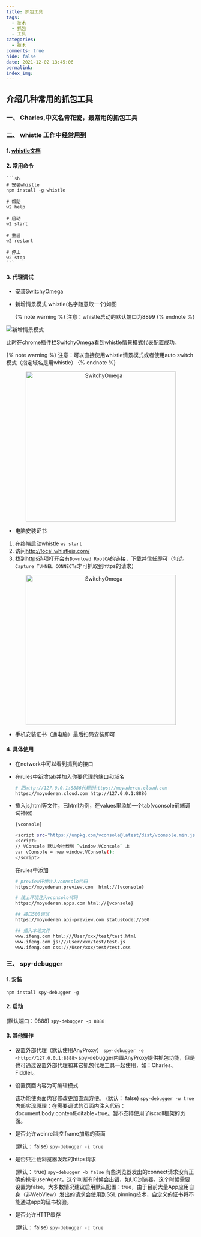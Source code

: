 ```yaml
---
title: 抓包工具
tags:
  - 技术
  - 抓包
  - 工具
categories:
  - 技术
comments: true
hide: false
date: 2021-12-02 13:45:06
permalink:
index_img:
---
```


## 介绍几种常用的抓包工具

### 一、 Charles,中文名青花瓷，最常用的抓包工具

### 二、 whistle 工作中经常用到

#### 1. [whistle文档](https://wproxy.org/whistle/questions.html)

#### 2. 常用命令

    ```sh
    # 安装whistle
    npm install -g whistle

    # 帮助
    w2 help

    # 启动
    w2 start

    # 重启
    w2 restart

    # 停止
    w2 stop
    ```

#### 3. 代理调试

- 安装[SwitchyOmega](https://chrome.google.com/webstore/detail/proxy-switchyomega/padekgcemlokbadohgkifijomclgjgif)

- 新增情景模式 whistle(名字随意取一个)如图

    {% note warning %}
    注意：whistle启动的默认端口为8899
    {% endnote %}

![新增情景模式](SwitchyOmega.png)

此时在chrome插件栏SwitchyOmega看到whistle情景模式代表配置成功。

{% note warning %}
注意：可以直接使用whistle情景模式或者使用auto switch模式（指定域名是用whistle）
{% endnote %}

<div align="center">
    <img src=SwitchyOmega-popup.png height=400 title='SwitchyOmega'/>
</div>

- 电脑安装证书

1. 在终端启动whistle `ws start`
2. 访问<http://local.whistlejs.com/>
3. 找到https选项打开会有`Download RootCA`的链接，下载并信任即可（勾选`Capture TUNNEL CONNECTs`才可抓取到https的请求）

<div align="center">
    <img src=root-ca.png height=400 title='SwitchyOmega'/>
</div>

- 手机安装证书（通电脑）最后扫码安装即可

#### 4. 具体使用

- 在network中可以看到抓到的接口

- 在rules中新增tab并加入你要代理的端口和域名

    ```sh
    # 把http://127.0.0.1:8886代理到https://moyuderen.cloud.com
    https://moyuderen.cloud.com http://127.0.0.1:8886
    ```

- 插入js,html等文件，已html为例，在values里添加一个tab(vconsole前端调试神器)

    ```sh
    {vconsole}

    <script src="https://unpkg.com/vconsole@latest/dist/vconsole.min.js"></script>
    <script>
    // VConsole 默认会挂载到 `window.VConsole` 上
    var vConsole = new window.VConsole();
    </script>
    ```

    在rules中添加

    ```sh
    # preview环境注入vconsolo代码
    https://moyuderen.preview.com  html://{vconsole}
    
    # 线上环境注入vconsolo代码
    https://moyuderen.apps.com html://{vconsole}

    ## 接口500调试
    https://moyuderen.api-preview.com statusCode://500

    ## 插入本地文件
    www.ifeng.com html:///User/xxx/test/test.html
    www.ifeng.com js:///User/xxx/test/test.js
    www.ifeng.com css:///User/xxx/test/test.css
    ```

### 三、 spy-debugger

#### 1. 安装

`npm install spy-debugger -g`

#### 2. 启动

(默认端口：9888)
`spy-debugger -p 8888`

#### 3. 其他操作

- 设置外部代理（默认使用AnyProxy）
    `spy-debugger -e <http://127.0.0.1:8888>`
    spy-debugger内置AnyProxy提供抓包功能，但是也可通过设置外部代理和其它抓包代理工具一起使用，如：Charles、Fiddler。

- 设置页面内容为可编辑模式

    该功能使页面内容修改更加直观方便。 (默认： false)
    `spy-debugger -w true`
    内部实现原理：在需要调试的页面内注入代码：document.body.contentEditable=true。暂不支持使用了iscroll框架的页面。

- 是否允许weinre监控iframe加载的页面

    (默认： false)
    `spy-debugger -i true`

- 是否只拦截浏览器发起的https请求

    (默认： true)
    `spy-debugger -b false`
    有些浏览器发出的connect请求没有正确的携带userAgent，这个判断有时候会出错，如UC浏览器。这个时候需要设置为false。大多数情况建议启用默认配置：true，由于目前大量App应用自身（非WebView）发出的请求会使用到SSL pinning技术，自定义的证书将不能通过app的证书校验。

- 是否允许HTTP缓存

    (默认： false)
    `spy-debugger -c true`

